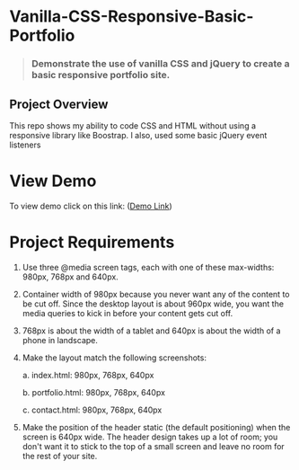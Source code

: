 # Vanilla-CSS-Responsive-Basic-Portfolio
> ### Demonstrate the use of vanilla CSS and jQuery to create a basic responsive portfolio site.

## Project Overview

This repo shows my ability to code CSS and HTML without using a responsive library like Boostrap. I also, used some basic jQuery event listeners

# View Demo  

To view demo click on this link: ([Demo Link](https://dointhedev.github.io/Vanilla-CSS-Responsive-Basic-Portfolio))

# Project Requirements  

 1. Use three @media screen tags, each with one of these max-widths: 980px, 768px and 640px.

 2. Container width of 980px because you never want any of the content to be cut off. Since the desktop layout is about 960px wide, you want the media queries to kick in before your content gets cut off.

 3. 768px is about the width of a tablet and 640px is about the width of a phone in landscape.

 4. Make the layout match the following screenshots:

    a. index.html: 980px, 768px, 640px

    b. portfolio.html: 980px, 768px, 640px

    c. contact.html: 980px, 768px, 640px

5. Make the position of the header static (the default positioning) when the screen is 640px wide. The header design takes up a lot of room; you don't want it to stick to the top of a small screen and leave no room for the rest of your site.






